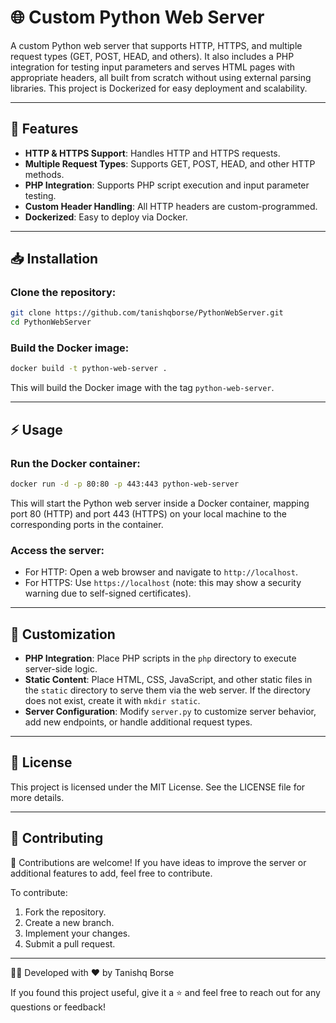 
# 🌐 **Custom Python Web Server** 

A custom Python web server that supports HTTP, HTTPS, and multiple request types (GET, POST, HEAD, and others). It also includes a PHP integration for testing input parameters and serves HTML pages with appropriate headers, all built from scratch without using external parsing libraries. This project is Dockerized for easy deployment and scalability.

---

## 🚀 Features

- **HTTP & HTTPS Support**: Handles HTTP and HTTPS requests.
- **Multiple Request Types**: Supports GET, POST, HEAD, and other HTTP methods.
- **PHP Integration**: Supports PHP script execution and input parameter testing.
- **Custom Header Handling**: All HTTP headers are custom-programmed.
- **Dockerized**: Easy to deploy via Docker.

---

## 📥 Installation

### Clone the repository:

```bash
git clone https://github.com/tanishqborse/PythonWebServer.git
cd PythonWebServer
```

### Build the Docker image:

```bash
docker build -t python-web-server .
```

This will build the Docker image with the tag `python-web-server`.

---

## ⚡ Usage

### Run the Docker container:

```bash
docker run -d -p 80:80 -p 443:443 python-web-server
```

This will start the Python web server inside a Docker container, mapping port 80 (HTTP) and port 443 (HTTPS) on your local machine to the corresponding ports in the container.

### Access the server:

- For HTTP: Open a web browser and navigate to `http://localhost`.
- For HTTPS: Use `https://localhost` (note: this may show a security warning due to self-signed certificates).

---

## 🔧 Customization

- **PHP Integration**: Place PHP scripts in the `php` directory to execute server-side logic.
- **Static Content**: Place HTML, CSS, JavaScript, and other static files in the `static` directory to serve them via the web server. If the directory does not exist, create it with `mkdir static`.
- **Server Configuration**: Modify `server.py` to customize server behavior, add new endpoints, or handle additional request types.

---

## 📜 License

This project is licensed under the MIT License. See the LICENSE file for more details.

---

## 🤝 Contributing

🚀 Contributions are welcome! If you have ideas to improve the server or additional features to add, feel free to contribute.

To contribute:
1. Fork the repository.
2. Create a new branch.
3. Implement your changes.
4. Submit a pull request.

---

👨‍💻 Developed with ❤️ by Tanishq Borse

If you found this project useful, give it a ⭐ and feel free to reach out for any questions or feedback!
